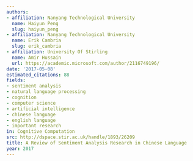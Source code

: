 ```yaml
---
authors:
- affiliation: Nanyang Technological University
  name: Haiyun Peng
  slug: haiyun_peng
- affiliation: Nanyang Technological University
  name: Erik Cambria
  slug: erik_cambria
- affiliation: University Of Stirling
  name: Amir Hussain
  url: https://academic.microsoft.com/author/2116749196/
date: '2017-05-08'
estimated_citations: 88
fields:
- sentiment analysis
- natural language processing
- cognition
- computer science
- artificial intelligence
- chinese language
- english language
- important research
in: Cognitive Computation
src: http://dspace.stir.ac.uk/handle/1893/26209
title: A Review of Sentiment Analysis Research in Chinese Language
year: 2017
---
```

